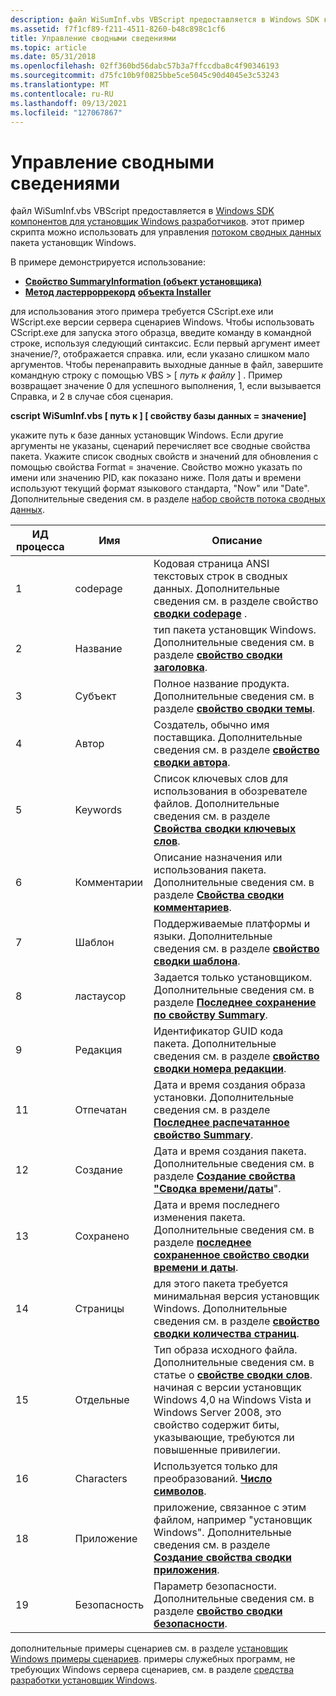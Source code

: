 ```yaml
---
description: файл WiSumInf.vbs VBScript предоставляется в Windows SDK компонентов для установщик Windows разработчиков. этот пример скрипта можно использовать для управления потоком сводных данных пакета установщик Windows.
ms.assetid: f7f1cf89-f211-4511-8260-b48c898c1cf6
title: Управление сводными сведениями
ms.topic: article
ms.date: 05/31/2018
ms.openlocfilehash: 02ff360bd56dabc57b3a7ffccdba8c4f90346193
ms.sourcegitcommit: d75fc10b9f0825bbe5ce5045c90d4045e3c53243
ms.translationtype: MT
ms.contentlocale: ru-RU
ms.lasthandoff: 09/13/2021
ms.locfileid: "127067867"
---
```

# <a name="manage-summary-information"></a>Управление сводными сведениями

файл WiSumInf.vbs VBScript предоставляется в [Windows SDK компонентов для установщик Windows разработчиков](platform-sdk-components-for-windows-installer-developers.md). этот пример скрипта можно использовать для управления [потоком сводных данных](summary-information-stream.md) пакета установщик Windows.

В примере демонстрируется использование:

-   [**Свойство SummaryInformation (объект установщика)**](installer-summaryinformation.md)
-   [**Метод ластерроррекорд**](installer-lasterrorrecord.md) [ **объекта Installer**](installer-object.md)

для использования этого примера требуется CScript.exe или WScript.exe версии сервера сценариев Windows. Чтобы использовать CScript.exe для запуска этого образца, введите команду в командной строке, используя следующий синтаксис. Если первый аргумент имеет значение/?, отображается справка. или, если указано слишком мало аргументов. Чтобы перенаправить выходные данные в файл, завершите командную строку с помощью VBS > \[ *путь к файлу* \] . Пример возвращает значение 0 для успешного выполнения, 1, если вызывается Справка, и 2 в случае сбоя сценария.

**cscript WiSumInf.vbs \[ путь к \] \[ свойству базы данных = значение\]**

укажите путь к базе данных установщик Windows. Если другие аргументы не указаны, сценарий перечисляет все сводные свойства пакета. Укажите список сводных свойств и значений для обновления с помощью свойства Format = значение. Свойство можно указать по имени или значению PID, как показано ниже. Поля даты и времени используют текущий формат языкового стандарта, "Now" или "Date". Дополнительные сведения см. в разделе [набор свойств потока сводных данных](summary-information-stream-property-set.md).



| ИД процесса | Имя        | Описание                                                                                                                                                                                                                                                                                      |
|-----|-------------|--------------------------------------------------------------------------------------------------------------------------------------------------------------------------------------------------------------------------------------------------------------------------------------------------|
| 1   | codepage    | Кодовая страница ANSI текстовых строк в сводных данных. Дополнительные сведения см. в разделе свойство [**сводки codepage**](codepage-summary.md) .                                                                                                                                                           |
| 2   | Название       | тип пакета установщик Windows. Дополнительные сведения см. в разделе [**свойство сводки заголовка**](title-summary.md).                                                                                                                                                                                    |
| 3   | Субъект     | Полное название продукта. Дополнительные сведения см. в разделе [**свойство сводки темы**](subject-summary.md).                                                                                                                                                                                               |
| 4   | Автор      | Создатель, обычно имя поставщика. Дополнительные сведения см. в разделе [**свойство сводки автора**](author-summary.md).                                                                                                                                                                                     |
| 5   | Keywords    | Список ключевых слов для использования в обозревателе файлов. Дополнительные сведения см. в разделе [**Свойства сводки ключевых слов**](keywords-summary.md).                                                                                                                                                                       |
| 6   | Комментарии    | Описание назначения или использования пакета. Дополнительные сведения см. в разделе [**Свойства сводки комментариев**](comments-summary.md).                                                                                                                                                                       |
| 7   | Шаблон    | Поддерживаемые платформы и языки. Дополнительные сведения см. в разделе [**свойство сводки шаблона**](template-summary.md).                                                                                                                                                                              |
| 8   | ластаусор  | Задается только установщиком. Дополнительные сведения см. в разделе [**Последнее сохранение по свойству Summary**](last-saved-by-summary.md).                                                                                                                                                                            |
| 9   | Редакция    | Идентификатор GUID кода пакета. Дополнительные сведения см. в разделе [**свойство сводки номера редакции**](revision-number-summary.md).                                                                                                                                                                                |
| 11  | Отпечатан     | Дата и время создания образа установки. Дополнительные сведения см. в разделе [**Последнее распечатанное свойство Summary**](last-printed-summary.md).                                                                                                                                                                    |
| 12  | Создание     | Дата и время создания пакета. Дополнительные сведения см. в разделе [**Создание свойства "Сводка времени/даты**](create-time-date-summary.md)".                                                                                                                                                              |
| 13  | Сохранено       | Дата и время последнего изменения пакета. Дополнительные сведения см. в разделе [**последнее сохраненное свойство сводки времени и даты**](last-saved-time-date-summary.md).                                                                                                                                             |
| 14  | Страницы       | для этого пакета требуется минимальная версия установщик Windows. Дополнительные сведения см. в разделе [**свойство сводки количества страниц**](page-count-summary.md).                                                                                                                                             |
| 15  | Отдельные       | Тип образа исходного файла. Дополнительные сведения см. в статье о [**свойстве сводки слов**](word-count-summary.md). начиная с версии установщик Windows 4,0 на Windows Vista и Windows Server 2008, это свойство содержит биты, указывающие, требуются ли повышенные привилегии.<br/> |
| 16  | Characters  | Используется только для преобразований. [**Число символов**](character-count-summary.md).                                                                                                                                                                                                                    |
| 18  | Приложение | приложение, связанное с этим файлом, например "установщик Windows". Дополнительные сведения см. в разделе [**Создание свойства сводки приложения**](creating-application-summary.md).                                                                                                                        |
| 19  | Безопасность    | Параметр безопасности. Дополнительные сведения см. в разделе [**свойство сводки безопасности**](security-summary.md).                                                                                                                                                                                               |



 

дополнительные примеры сценариев см. в разделе [установщик Windows примеры сценариев](windows-installer-scripting-examples.md). примеры служебных программ, не требующих Windows сервера сценариев, см. в разделе [средства разработки установщик Windows](windows-installer-development-tools.md).

 

 




